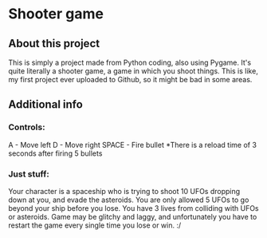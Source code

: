 # Shooter game
## About this project
This is simply a project made from Python coding, also using Pygame. It's quite literally a shooter game, a game in which you shoot things. This is like, my first project ever uploaded to Github, so it might be bad in some areas.

## Additional info
### Controls:
A - Move left
D - Move right
SPACE - Fire bullet
*There is a reload time of 3 seconds after firing 5 bullets

### Just stuff:
Your character is a spaceship who is trying to shoot 10 UFOs dropping down at you, and evade the asteroids. You are only allowed 5 UFOs to go beyond your ship before you lose. You have 3 lives from colliding with UFOs or asteroids. Game may be glitchy and laggy, and unfortunately you have to restart the game every single time you lose or win. :/
